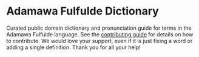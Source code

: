 
# Adamawa Fulfulde Dictionary

Curated public domain dictionary and pronunciation guide for terms in the Adamawa Fulfulde language. See the [contributing guide](https://github.com/drumworkteam/term/blob/make/.github/contributing.md) for details on how to contribute. We would love your support, even if it is just fixing a word or adding a single definition. Thank you for all your help!